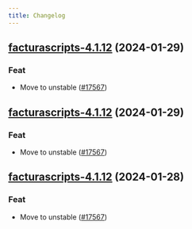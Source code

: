 ```yaml
---
title: Changelog
---
```




## [facturascripts-4.1.12](https://github.com/truecharts/charts/compare/facturascripts-4.1.11...facturascripts-4.1.12) (2024-01-29)

### Feat



- Move to unstable ([#17567](https://github.com/truecharts/charts/issues/17567))


## [facturascripts-4.1.12](https://github.com/truecharts/charts/compare/facturascripts-4.1.11...facturascripts-4.1.12) (2024-01-29)

### Feat



- Move to unstable ([#17567](https://github.com/truecharts/charts/issues/17567))


## [facturascripts-4.1.12](https://github.com/truecharts/charts/compare/facturascripts-4.1.11...facturascripts-4.1.12) (2024-01-28)

### Feat



- Move to unstable ([#17567](https://github.com/truecharts/charts/issues/17567))